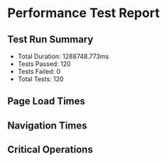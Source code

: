 # Performance Test Report

## Test Run Summary
- Total Duration: 1288748.773ms
- Tests Passed: 120
- Tests Failed: 0
- Total Tests: 120

## Page Load Times

## Navigation Times

## Critical Operations
